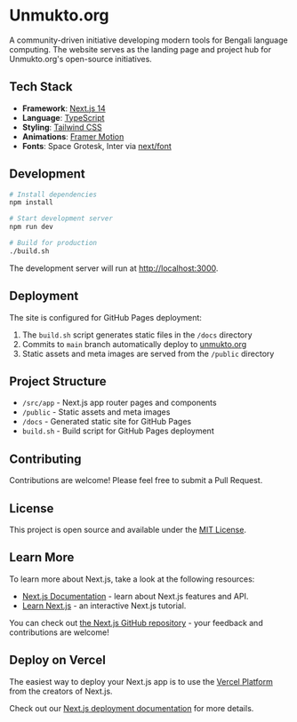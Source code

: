 # Unmukto.org

A community-driven initiative developing modern tools for Bengali language computing. The website serves as the landing page and project hub for Unmukto.org's open-source initiatives.

## Tech Stack

- **Framework**: [Next.js 14](https://nextjs.org)
- **Language**: [TypeScript](https://www.typescriptlang.org)
- **Styling**: [Tailwind CSS](https://tailwindcss.com)
- **Animations**: [Framer Motion](https://www.framer.com/motion)
- **Fonts**: Space Grotesk, Inter via [next/font](https://nextjs.org/docs/app/building-your-application/optimizing/fonts)

## Development

```bash
# Install dependencies
npm install

# Start development server
npm run dev

# Build for production
./build.sh
```

The development server will run at [http://localhost:3000](http://localhost:3000).

## Deployment

The site is configured for GitHub Pages deployment:

1. The `build.sh` script generates static files in the `/docs` directory
2. Commits to `main` branch automatically deploy to [unmukto.org](https://unmukto.org)
3. Static assets and meta images are served from the `/public` directory

## Project Structure

- `/src/app` - Next.js app router pages and components
- `/public` - Static assets and meta images
- `/docs` - Generated static site for GitHub Pages
- `build.sh` - Build script for GitHub Pages deployment

## Contributing

Contributions are welcome! Please feel free to submit a Pull Request.

## License

This project is open source and available under the [MIT License](LICENSE).

## Learn More

To learn more about Next.js, take a look at the following resources:

- [Next.js Documentation](https://nextjs.org/docs) - learn about Next.js features and API.
- [Learn Next.js](https://nextjs.org/learn) - an interactive Next.js tutorial.

You can check out [the Next.js GitHub repository](https://github.com/vercel/next.js) - your feedback and contributions are welcome!

## Deploy on Vercel

The easiest way to deploy your Next.js app is to use the [Vercel Platform](https://vercel.com/new?utm_medium=default-template&filter=next.js&utm_source=create-next-app&utm_campaign=create-next-app-readme) from the creators of Next.js.

Check out our [Next.js deployment documentation](https://nextjs.org/docs/app/building-your-application/deploying) for more details.

